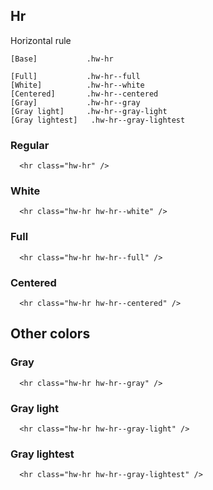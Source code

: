 ## Hr

Horizontal rule

```code
[Base]           .hw-hr

[Full]           .hw-hr--full
[White]          .hw-hr--white
[Centered]       .hw-hr--centered
[Gray]           .hw-hr--gray
[Gray light]     .hw-hr--gray-light
[Gray lightest]   .hw-hr--gray-lightest
```

### Regular

```html|span-6
  <hr class="hw-hr" />
```

### White

```html|span-6
  <hr class="hw-hr hw-hr--white" />
```

### Full

```html|span-6
  <hr class="hw-hr hw-hr--full" />
```

### Centered

```html|span-6
  <hr class="hw-hr hw-hr--centered" />
```

## Other colors

### Gray

```html|span-6
  <hr class="hw-hr hw-hr--gray" />
```

### Gray light

```html|span-6
  <hr class="hw-hr hw-hr--gray-light" />
```

### Gray lightest

```html|span-6
  <hr class="hw-hr hw-hr--gray-lightest" />
```
